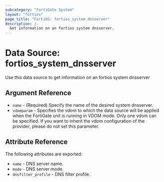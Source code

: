 ```yaml
---
subcategory: "FortiGate System"
layout: "fortios"
page_title: "FortiOS: fortios_system_dnsserver"
description: |-
  Get information on an fortios system dnsserver.
---
```


# Data Source: fortios_system_dnsserver
Use this data source to get information on an fortios system dnsserver

## Argument Reference

* `name` - (Required) Specify the name of the desired system dnsserver.
* `vdomparam` - Specifies the vdom to which the data source will be applied when the FortiGate unit is running in VDOM mode. Only one vdom can be specified. If you want to inherit the vdom configuration of the provider, please do not set this parameter.


## Attribute Reference

The following attributes are exported:

* `name` - DNS server name.
* `mode` - DNS server mode.
* `dnsfilter_profile` - DNS filter profile.

